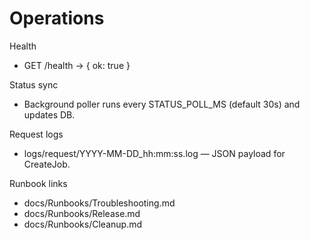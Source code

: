 # Operations

Health
- GET /health → { ok: true }

Status sync
- Background poller runs every STATUS_POLL_MS (default 30s) and updates DB.

Request logs
- logs/request/YYYY-MM-DD_hh:mm:ss.log — JSON payload for CreateJob.

Runbook links
- docs/Runbooks/Troubleshooting.md
- docs/Runbooks/Release.md
- docs/Runbooks/Cleanup.md

